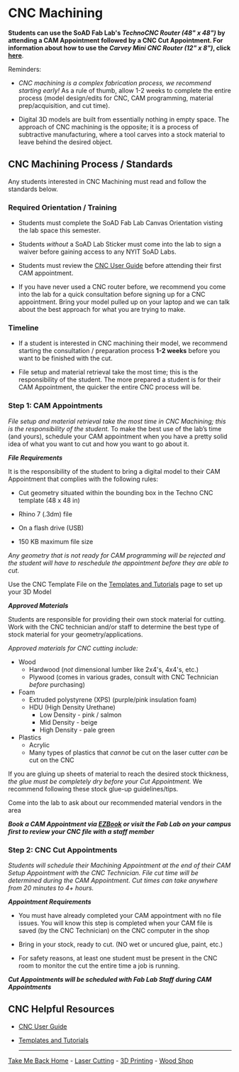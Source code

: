 
# CNC Machining

**Students can use the SoAD Fab Lab's *TechnoCNC Router (48" x 48")* by attending a CAM Appointment followed by a CNC Cut Appointment. For information about how to use the *Carvey Mini CNC Router (12" x 8")*, click [here](CarveyMiniCNC/README.md)**.

Reminders:
* *CNC machining is a complex fabrication process, we recommend starting early!* As a rule of thumb, allow 1-2 weeks to complete the entire process (model design/edits for CNC, CAM programming, material prep/acquisition, and cut time).

* Digital 3D models are built from essentially nothing in empty space. The approach of CNC machining is the opposite; it is a process of subtractive manufacturing, where a tool carves into a stock material to leave behind the desired object. 


## CNC Machining Process / Standards
Any students interested in CNC Machining must read and follow the standards below.


### Required Orientation / Training
* Students must complete the SoAD Fab Lab Canvas Orientation visting the lab space this semester.
  
* Students *without* a SoAD Lab Sticker must come into the lab to sign a waiver before gaining access to any NYIT SoAD Labs.
   
* Students must review the [CNC User Guide](https://digitalfabricationlab-nyit-soad.github.io/resources/UserGuides/CNCmills) before attending their first CAM appointment.
    
* If you have never used a CNC router before, we recommend you come into the lab for a quick consultation before signing up for a CNC appointment. Bring your model pulled up on your laptop and we can talk about the best approach for what you are trying to make.


### Timeline
* If a student is interested in CNC machining their model, we recommend starting the consultation / preparation process **1-2 weeks** before you want to be finished with the cut.
  
* File setup and material retrieval take the most time; this is the responsibility of the student. The more prepared a student is for their CAM Appointment, the quicker the entire CNC process will be. 


### Step 1: CAM Appointments 
*File setup and material retrieval take the most time in CNC Machining; this is the responsibility of the student.* To make the best use of the lab’s time (and yours), schedule your CAM appointment when you have a pretty solid idea of what you want to cut and how you want to go about it. 


***File Requirements***

It is the responsibility of the student to bring a digital model to their CAM Appointment that complies with the following rules:

* Cut geometry situated within the bounding box in the Techno CNC template (48 x 48 in)
  
* Rhino 7 (.3dm) file
  
* On a flash drive (USB)
  
* 150 KB maximum file size

*Any geometry that is not ready for CAM programming will be rejected and the student will have to reschedule the appointment before they are able to cut.* 

Use the CNC Template File on the [Templates and Tutorials](https://digitalfabricationlab-nyit-soad.github.io/resources/Tutorials&Templates/) page to set up your 3D Model


***Approved Materials***

Students are responsible for providing their own stock material for cutting. Work with the CNC technician and/or staff to determine the best type of stock material for your geometry/applications. 

*Approved materials for CNC cutting include:*

* Wood
   * Hardwood (*not* dimensional lumber like 2x4's, 4x4's, etc.)
   * Plywood (comes in various grades, consult with CNC Technician *before* purchasing)
* Foam
   * Extruded polystyrene (XPS) (purple/pink insulation foam)
   * HDU (High Density Urethane)
      * Low Density - pink / salmon
      * Mid Density - beige
      * High Density - pale green
* Plastics
   * Acrylic
   * Many types of plastics that *cannot* be cut on the laser cutter *can* be cut on the CNC

If you are gluing up sheets of material to reach the desired stock thickness, *the glue must be completely dry before your Cut Appointment.* We recommend following these stock glue-up guidelines/tips. 
 
Come into the lab to ask about our recommended material vendors in the area

***Book a CAM Appointment via [EZBook](new.ezbook.com/NYIT) or visit the Fab Lab on your campus first to review your CNC file with a staff member***


### Step 2: CNC Cut Appointments

*Students will schedule their Machining Appointment at the end of their CAM Setup Appointment with the CNC Technician. File cut time will be determined during the CAM Appointment. Cut times can take anywhere from 20 minutes to 4+ hours.*


***Appointment Requirements***

* You must have already completed your CAM appointment with no file issues. You will know this step is completed when your CAM file is saved (by the CNC Technician) on the CNC computer in the shop
  
* Bring in your stock, ready to cut. (NO wet or uncured glue, paint, etc.)
  
* For safety reasons, at least one student must be present in the CNC room to monitor the cut the entire time a job is running.

***Cut Appointments will be scheduled with Fab Lab Staff during CAM Appointments***


## CNC Helpful Resources

* [CNC User Guide](https://github.com/DigitalFabricationLab-NYIT-SoAD/resources/blob/main/UserGuides/CNCmills.md)
  
* [Templates and Tutorials](https://digitalfabricationlab-nyit-soad.github.io/resources/Tutorials&Templates/)

  ___

[Take Me Back Home](https://digitalfabricationlab-nyit-soad.github.io/resources/) - [Laser Cutting](https://digitalfabricationlab-nyit-soad.github.io/resources/LaserCutters/) - [3D Printing](https://digitalfabricationlab-nyit-soad.github.io/resources/3Dprinters/) - [Wood Shop](https://digitalfabricationlab-nyit-soad.github.io/resources/ShopTools/)  
